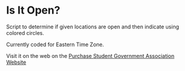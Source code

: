 # Is It Open?
Script to determine if given locations are open and then indicate using colored circles.

Currently coded for Eastern Time Zone.

Visit it on the web on the [Purchase Student Government Association Website](http://www.purchasesga.org/is-it-open/)
